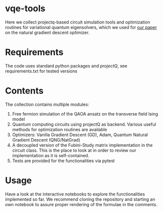 # vqe-tools
Here we collect projectq-based circuit simulation tools and optimization routines for variational quantum eigensolvers, which we used for [our paper](https://www.arxiv.org/abs/2004.14666) on the natural gradient descent optimizer.

# Requirements
The code uses standard python packages and *projectQ*, see requirements.txt for tested versions

# Contents
The collection contains multiple modules:
1. Free fermion simulation of the QAOA ansatz on the transverse field Ising model
2. Quantum computing circuits using projectQ as backend. Various useful methods for optimization routines are available
3. Optimizers: Vanilla Gradient Descent (GD), Adam, Quantum Natural Gradient Descent (QNG/NatGrad)
4. A decoupled version of the Fubini-Study matrix implementation in the circuit class. 
   This is the place to look at in order to review our implementation as it is self-contained.
5. Tests are provided for the functionalities via pytest

# Usage
Have a look at the interactive notebooks to explore the functionalities implemented so far. We recommend cloning the repository and starting an own notebook to assure proper rendering of the formulae in the comments.


